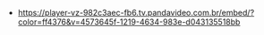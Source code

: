 
- https://player-vz-982c3aec-fb6.tv.pandavideo.com.br/embed/?color=ff4376&v=4573645f-1219-4634-983e-d043135518bb